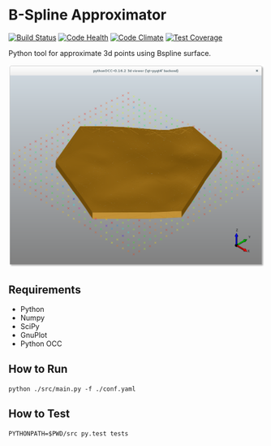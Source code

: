 B-Spline Approximator
=====================

[![Build Status](https://travis-ci.org/GeoMop/bapprox.svg?branch=master)](https://travis-ci.org/GeoMop/bapprox)
[![Code Health](https://landscape.io/github/GeoMop/bapprox/master/landscape.svg?style=flat)](https://landscape.io/github/GeoMop/bapprox/master)
[![Code Climate](https://codeclimate.com/github/GeoMop/bapprox/badges/gpa.svg)](https://codeclimate.com/github/GeoMop/bapprox)
[![Test Coverage](https://codeclimate.com/github/GeoMop/bapprox/badges/coverage.svg)](https://codeclimate.com/github/GeoMop/bapprox/coverage)

Python tool for approximate 3d points using Bspline surface.

![Bapprox screenshot](/data/screenshot.png "Bapprox screenshot")

Requirements
------------

* Python
* Numpy
* SciPy
* GnuPlot
* Python OCC

How to Run
----------

    python ./src/main.py -f ./conf.yaml

How to Test
-----------

    PYTHONPATH=$PWD/src py.test tests

